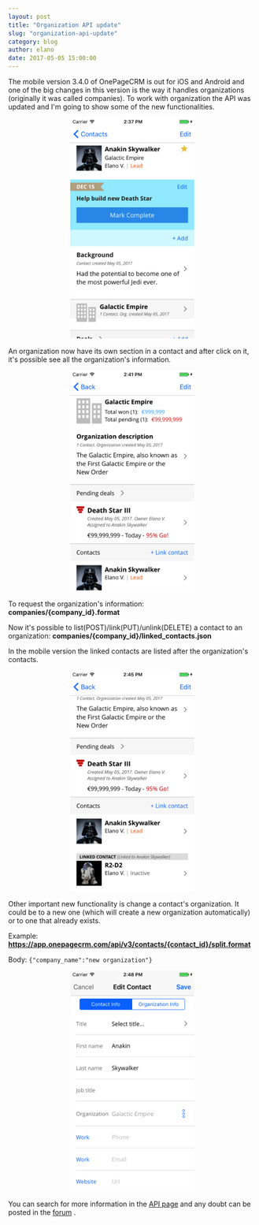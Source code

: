 ```yaml
---
layout: post
title: "Organization API update"
slug: "organization-api-update"
category: blog
author: elano
date: 2017-05-05 15:00:00
---
```


The mobile version 3.4.0 of OnePageCRM is out for iOS and Android and one of the big changes in this version is the way it handles organizations (originally it was called companies). To work with organization the API was updated and I'm going to show some of the new functionalities.

<div class="text-align: center">
<img src="/img/api-organization/contact.png" alt="" class="img-responsive"
 style="width: 50%; position: relative; left: 25%" /><br />
</div>

An organization now have its own section in a contact and after click on it, it's possible see all the organization's information.

<div class="text-align: center">
<img src="/img/api-organization/organization.png" alt="" class="img-responsive"
 style="width: 50%; position: relative; left: 25%" /><br />
</div>

To request the organization's information: **companies/{company_id}.format**

Now it's possible to list(POST)/link(PUT)/unlink(DELETE) a contact to an organization: **companies/{company_id}/linked_contacts.json**

In the mobile version the linked contacts are listed after the organization's contacts.

<div class="text-align: center">
<img src="/img/api-organization/linked_contact.png" alt="" class="img-responsive"
 style="width: 50%; position: relative; left: 25%" /><br />
</div>

Other important new functionality is change a contact's organization. It could be to a new one (which will create a new organization automatically) or to one that already exists.

Example:
**https://app.onepagecrm.com/api/v3/contacts/{contact_id}/split.format**

Body:
`{"company_name":"new organization"}`

<div class="text-align: center">
<img src="/img/api-organization/edit_contact.png" alt="" class="img-responsive"
 style="width: 50%; position: relative; left: 25%" /><br />
</div>

You can search for more information in the [API page][1] and any doubt can be posted in the [forum][2] .

 [1]: http://developer.onepagecrm.com/#companies
 [2]: http://forum.developer.onepagecrm.com
